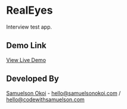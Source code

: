 # RealEyes

Interview test app.

## Demo Link

[View Live Demo](https://streaming-2ef24.web.app/)

## Developed By

[Samuelson Okoi](https://samuelsonokoi.com/) - hello@samuelsonokoi.com / hello@codewithsamuelson.com